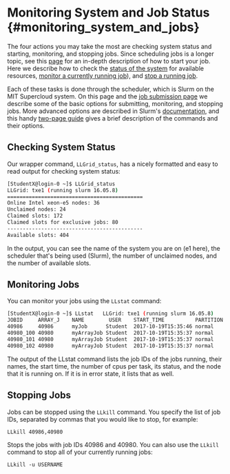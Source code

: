 Monitoring System and Job Status {#monitoring_system_and_jobs}
================================

The four actions you may take the most are checking system status and
starting, monitoring, and stopping jobs. Since scheduling jobs is a
longer topic, see this [page](submitting-jobs/submitting-jobs.md) for an in-depth description of how to start your job. Here
we describe how to check the
[status of the system](#checking-system-status)
for available resources,
[monitor a currently running job](#monitoring-jobs)), and [stop a
running job](#stopping-jobs).

Each of these tasks is done through the scheduler, which is Slurm on the
MIT Supercloud system. On this page and the [job submission
page](submitting-jobs/submitting-jobs.md) we describe some
of the basic options for submitting, monitoring, and stopping jobs. More
advanced options are described in Slurm's
[documentation](https://slurm.schedmd.com/man_index.html), and this
handy [two-page guide](https://slurm.schedmd.com/pdfs/summary.pdf) gives
a brief description of the commands and their options.

Checking System Status
----------------------

Our wrapper command, `LLGrid_status`, has a nicely formatted and easy to
read output for checking system status:

```bash
[StudentX@login-0 ~]$ LLGrid_status
LLGrid: txe1 (running slurm 16.05.8)
============================================ 
Online Intel xeon-e5 nodes: 36
Unclaimed nodes: 24
Claimed slots: 172
Claimed slots for exclusive jobs: 80
-------------------------------------------- 
Available slots: 404
```

In the output, you can see the name of the system you are on (e1 here),
the scheduler that's being used (Slurm), the number of unclaimed nodes,
and the number of available slots.

Monitoring Jobs
---------------

You can monitor your jobs using the `LLstat` command:

```bash
[StudentX@login-0 ~]$ LLstat   LLGrid: txe1 (running slurm 16.05.8)
JOBID     ARRAY_J    NAME        USER    START_TIME          PARTITION  CPUS  FEATURES  MIN_MEMORY  ST  NODELIST(REASON)   
40986     40986      myJob      Student  2017-10-19T15:35:46 normal     1     xeon-e5   5G          R   gpu-2  
40980_100 40980      myArrayJob Student  2017-10-19T15:35:37 normal     1     xeon-e5   5G          R   gpu-2  
40980_101 40980      myArrayJob Student  2017-10-19T15:35:37 normal     1     xeon-e5   5G          R   gpu-2  
40980_102 40980      myArrayJob Student  2017-10-19T15:35:37 normal     1     xeon-e5   5G          R   gpu-2
```

The output of the LLstat command lists the job IDs of the jobs running,
their names, the start time, the number of cpus per task, its status,
and the node that it is running on. If it is in error state, it lists
that as well.

Stopping Jobs
-------------

Jobs can be stopped using the `LLkill` command. You specify the list of
job IDs, separated by commas that you would like to stop, for example:

`LLkill 40986,40980`

Stops the jobs with job IDs 40986 and 40980. You can also use the
`LLkill` command to stop all of your currently running jobs:

`LLkill -u USERNAME`
